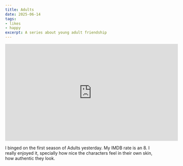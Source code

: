 ```yaml
---
title: Adults
date: 2025-06-14
tags: 
- likes
- happy
excerpt: A series about young adult friendship
---
```



<iframe width="560" height="315" src="https://www.youtube.com/embed/dIUyP-tKWbw?si=DrumUSLFxXaTpU59" title="YouTube video player" frameborder="0" allow="accelerometer; autoplay; clipboard-write; encrypted-media; gyroscope; picture-in-picture; web-share" referrerpolicy="strict-origin-when-cross-origin" allowfullscreen></iframe>

I binged on the first season of Adults yesterday. My IMDB rate is an 8. 
I really enjoyed it, specially how nice the characters feel in their own skin, how authentic they look.